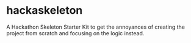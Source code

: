 # hackaskeleton

A Hackathon Skeleton Starter Kit to get the annoyances of creating the project
from scratch and focusing on the logic instead.
